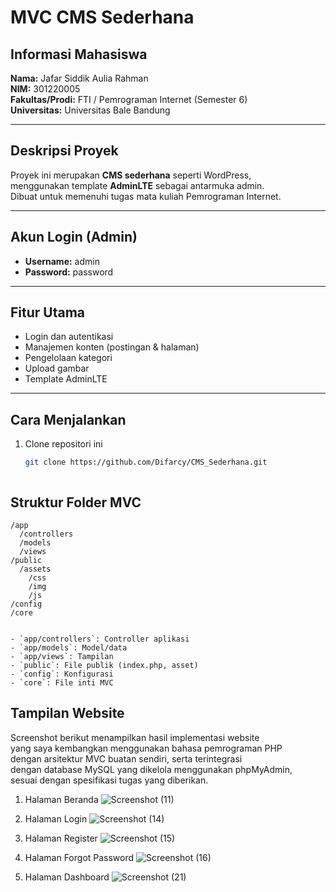 # MVC CMS Sederhana

## Informasi Mahasiswa
**Nama:** Jafar Siddik Aulia Rahman  
**NIM:** 301220005  
**Fakultas/Prodi:** FTI / Pemrograman Internet (Semester 6)  
**Universitas:** Universitas Bale Bandung  

---

## Deskripsi Proyek
Proyek ini merupakan **CMS sederhana** seperti WordPress,  
menggunakan template **AdminLTE** sebagai antarmuka admin.  
Dibuat untuk memenuhi tugas mata kuliah Pemrograman Internet.

---

## Akun Login (Admin)
- **Username:** admin  
- **Password:** password  

---

## Fitur Utama
- Login dan autentikasi  
- Manajemen konten (postingan & halaman)  
- Pengelolaan kategori  
- Upload gambar  
- Template AdminLTE  

---

## Cara Menjalankan
1. Clone repositori ini  
   ```bash
   git clone https://github.com/Difarcy/CMS_Sederhana.git
```
```

## Struktur Folder MVC

```
/app
  /controllers
  /models
  /views
/public
  /assets
    /css
    /img
    /js
/config
/core
```
```

- `app/controllers`: Controller aplikasi
- `app/models`: Model/data
- `app/views`: Tampilan
- `public`: File publik (index.php, asset)
- `config`: Konfigurasi
- `core`: File inti MVC

```

## Tampilan Website
Screenshot berikut menampilkan hasil implementasi website  
yang saya kembangkan menggunakan bahasa pemrograman PHP  
dengan arsitektur MVC buatan sendiri, serta terintegrasi  
dengan database MySQL yang dikelola menggunakan phpMyAdmin,  
sesuai dengan spesifikasi tugas yang diberikan.

1. Halaman Beranda
![Screenshot (11)](https://github.com/user-attachments/assets/fb0c13d9-9ccb-49ef-a3ba-37045ebfa53a)

2. Halaman Login
![Screenshot (14)](https://github.com/user-attachments/assets/1f5aac6c-f83b-445a-8aa0-6f68c43e4797)
   
4. Halaman Register
![Screenshot (15)](https://github.com/user-attachments/assets/d96332a2-f20d-47f1-bcfc-2c71497dc638)

6. Halaman Forgot Password
![Screenshot (16)](https://github.com/user-attachments/assets/e4603cfb-c5f0-4103-a2f6-b2b6e1a3eb51)

5. Halaman Dashboard
![Screenshot (21)](https://github.com/user-attachments/assets/5ce02691-6b58-4ade-9c8d-50712cdbeaa1)


